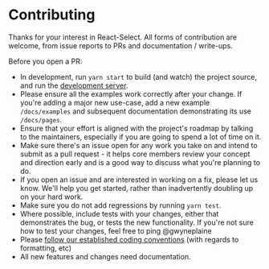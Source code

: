 # Contributing

Thanks for your interest in React-Select. All forms of contribution are 
welcome, from issue reports to PRs and documentation / write-ups. 
  
Before you open a PR:    
 
- In development, run `yarn start` to build (and watch) the project source, and run
  the [development server](http://localhost:8000).
- Please ensure all the examples work correctly after your change. If you're
  adding a major new use-case, add a new example `/docs/examples` and subsequent documentation demonstrating its use `/docs/pages`.
- Ensure that your effort is aligned with the project's roadmap by talking to
  the maintainers, especially if you are going to spend a lot of time on it.
- Make sure there's an issue open for any work you take on and intend to submit
  as a pull request - it helps core members review your concept and direction
  early and is a good way to discuss what you're planning to do.
- If you open an issue and are interested in working on a fix, please let us
  know. We'll help you get started, rather than inadvertently doubling up on your hard work.
- Make sure you do not add regressions by running `yarn test`.
- Where possible, include tests with your changes, either that demonstrates the
  bug, or tests the new functionality. If you're not sure how to test your
  changes, feel free to ping @gwyneplaine
- Please [follow our established coding conventions](https://github.com/keystonejs/keystone/wiki/Coding-Standards)
  (with regards to formatting, etc)
- All new features and changes need documentation.
